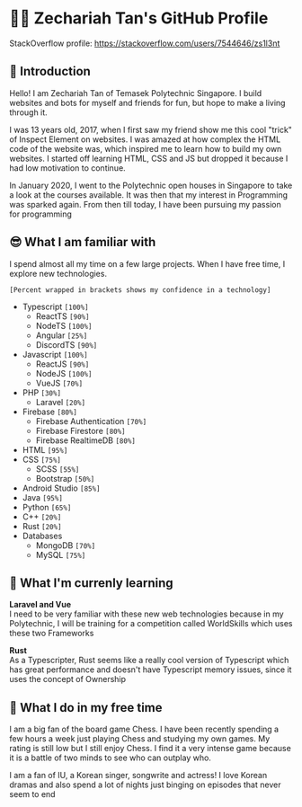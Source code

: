 # 👨‍💻 Zechariah Tan's GitHub Profile
StackOverflow profile: https://stackoverflow.com/users/7544646/zs1l3nt

## 👋 Introduction
Hello! I am Zechariah Tan of Temasek Polytechnic Singapore. I build websites and bots for myself and friends for fun, but hope to make a living through it.

I was 13 years old, 2017, when I first saw my friend show me this cool "trick" of Inspect Element on websites. I was amazed at how complex the HTML code of the website was, which inspired me to learn how to build my own websites. I started off learning HTML, CSS and JS but dropped it because I had low motivation to continue. 

In January 2020, I went to the Polytechnic open houses in Singapore to take a look at the courses available. It was then that my interest in Programming was sparked again. From then till today, I have been pursuing my passion for programming

## 😎 What I am familiar with
I spend almost all my time on a few large projects. When I have free time, I explore new technologies.

`[Percent wrapped in brackets shows my confidence in a technology]`

- Typescript `[100%]`
    - ReactTS `[90%]`
    - NodeTS `[100%]`
    - Angular `[25%]`
    - DiscordTS `[90%]`
- Javascript `[100%]`
    - ReactJS `[90%]`
    - NodeJS `[100%]`
    - VueJS `[70%]`
- PHP `[30%]`
    - Laravel `[20%]`
- Firebase `[80%]`
    - Firebase Authentication `[70%]`
    - Firebase Firestore `[80%]`
    - Firebase RealtimeDB `[80%]`
- HTML `[95%]`
- CSS `[75%]`
    - SCSS `[55%]`
    - Bootstrap `[50%]`
- Android Studio `[85%]`
- Java `[95%]`
- Python `[65%]`
- C++ `[20%]`
- Rust `[20%]`
- Databases
    - MongoDB `[70%]`
    - MySQL `[75%]`

## 🌱 What I'm currenly learning
**Laravel and Vue**<br>
I need to be very familiar with these new web technologies because in my Polytechnic, I will be training for a competition called WorldSkills which uses these two Frameworks

**Rust**<br>
As a Typescripter, Rust seems like a really cool version of Typescript which has great performance and doesn't have Typescript memory issues, since it uses the concept of Ownership

## 🎉 What I do in my free time
I am a big fan of the board game Chess. I have been recently spending a few hours a week just playing Chess and studying my own games. My rating is still low but I still enjoy Chess. I find it a very intense game because it is a battle of two minds to see who can outplay who.

I am a fan of IU, a Korean singer, songwrite and actress! I love Korean dramas and also spend a lot of nights just binging on episodes that never seem to end
